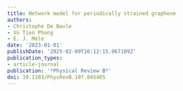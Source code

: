 ```yaml
---
title: Network model for periodically strained graphene
authors:
- Christophe De Beule
- Vo Tien Phong
- E. J. Mele
date: '2023-01-01'
publishDate: '2025-02-09T16:12:15.967109Z'
publication_types:
- article-journal
publication: '*Physical Review B*'
doi: 10.1103/PhysRevB.107.045405
---
```


